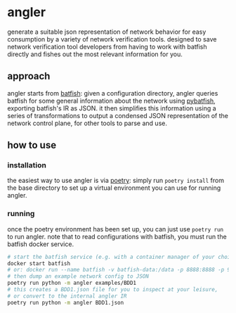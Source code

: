 # angler

generate a suitable json representation of network behavior for easy consumption
by a variety of network verification tools.
designed to save network verification tool developers from having to work with batfish
directly and fishes out the most relevant information for you.

## approach

angler starts from [batfish](https://github.com/batfish/batfish):
given a configuration directory,
angler queries batfish for some general information about the network
using [pybatfish](https://github.com/batfish/pybatfish),
exporting batfish's IR as JSON.
it then simplifies this information using a series of transformations to output
a condensed JSON representation of the network control plane,
for other tools to parse and use.

## how to use

### installation

the easiest way to use angler is via [poetry](https://python-poetry.org): simply run `poetry install` from the base directory
to set up a virtual environment you can use for running angler.

### running

once the poetry environment has been set up, you can just use `poetry run` to run angler.
note that to read configurations with batfish, you must run the batfish docker service.

```sh
# start the batfish service (e.g. with a container manager of your choice)
docker start batfish
# or: docker run --name batfish -v batfish-data:/data -p 8888:8888 -p 9997:9997 -p 9996:9996 batfish/allinone
# then dump an example network config to JSON
poetry run python -m angler examples/BDD1
# this creates a BDD1.json file for you to inspect at your leisure,
# or convert to the internal angler IR
poetry run python -m angler BDD1.json
```
